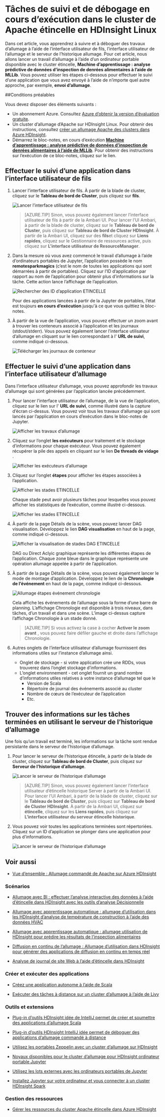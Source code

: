 <properties 
    pageTitle="Tâches de suivi et de débogage en cours d’exécution sur Apache allumage du cluster dans l’HDInsight | Microsoft Azure" 
    description="Utilisez l’interface utilisateur de fils, l’interface utilisateur de l’allumage et le serveur d’historique d’allumage à suivre et à déboguer des travaux en cours d’exécution sur un cluster d’étincelle dans Azure HDInsight" 
    services="hdinsight" 
    documentationCenter="" 
    authors="nitinme" 
    manager="jhubbard" 
    editor="cgronlun"
    tags="azure-portal"/>

<tags 
    ms.service="hdinsight" 
    ms.workload="big-data" 
    ms.tgt_pltfrm="na" 
    ms.devlang="na" 
    ms.topic="article" 
    ms.date="08/25/2016" 
    ms.author="nitinme"/>

# <a name="track-and-debug-jobs-running-on-apache-spark-cluster-in-hdinsight-linux"></a>Tâches de suivi et de débogage en cours d’exécution dans le cluster de Apache étincelle en HDInsight Linux

Dans cet article, vous apprendrez à suivre et à déboguer des travaux d’allumage à l’aide de l’interface utilisateur de fils, l’interface utilisateur de l’allumage et le serveur de l’historique allumage. Pour cet article, nous allons lancer un travail d’allumage à l’aide d’un ordinateur portable disponible avec le cluster étincelle, **Machine d’apprentissage : analyse prédictive de données d’inspection de denrées alimentaires à l’aide de MLLib**. Vous pouvez utiliser les étapes ci-dessous pour effectuer le suivi d’une application que vous avez envoyé à l’aide de n’importe quel autre approche, par exemple, **envoi d’allumage**.

##<a name="prerequisites"></a>Conditions préalables

Vous devez disposer des éléments suivants :

- Un abonnement Azure. Consultez [Azure d’obtenir la version d’évaluation gratuite](https://azure.microsoft.com/documentation/videos/get-azure-free-trial-for-testing-hadoop-in-hdinsight/).
- Un cluster d’allumage d’Apache sur HDInsight Linux. Pour obtenir des instructions, consultez [créer un allumage Apache des clusters dans Azure HDInsight](hdinsight-apache-spark-jupyter-spark-sql.md).
- Démarrez le bloc-notes, en cours d’exécution **[Machine d’apprentissage : analyse prédictive de données d’inspection de denrées alimentaires à l’aide de MLLib](hdinsight-apache-spark-machine-learning-mllib-ipython.md)**. Pour obtenir des instructions sur l’exécution de ce bloc-notes, cliquez sur le lien.  

## <a name="track-an-application-in-the-yarn-ui"></a>Effectuer le suivi d’une application dans l’interface utilisateur de fils

1. Lancer l’interface utilisateur de fils. À partir de la blade de cluster, cliquez sur le **Tableau de bord de Cluster**, puis cliquez sur **fils**.

    ![Lancer l’interface utilisateur de fils](./media/hdinsight-apache-spark-job-debugging/launch-yarn-ui.png)

    >[AZURE.TIP] Sinon, vous pouvez également lancer l’interface utilisateur de fils à partir de la Ambari UI. Pour lancer l’UI Ambari, à partir de la blade de cluster, cliquez sur le **Tableau de bord de Cluster**, puis cliquez sur **Tableau de bord de Cluster HDInsight**. À partir de la Ambari UI, cliquez sur des **fils**et cliquez sur **Liens rapides**, cliquez sur le Gestionnaire de ressources active, puis cliquez sur **L’interface utilisateur de ResourceManager**.  

3. Dans la mesure où vous avez commencé le travail d’allumage à l’aide d’ordinateurs portables de Jupyter, l’application possède le nom **remotesparkmagics** (c’est le nom de toutes les applications qui sont démarrées à partir de portables). Cliquez sur l’ID d’application par rapport au nom de l’application pour obtenir plus d’informations sur la tâche. Cette action lance l’affichage de l’application.

    ![Rechercher des ID d’application ETINCELLE](./media/hdinsight-apache-spark-job-debugging/find-application-id.png)

    Pour des applications lancées à partir de la Jupyter de portables, l’état est toujours **en cours d’exécution** jusqu'à ce que vous quittiez le bloc-notes.

4. À partir de la vue de l’application, vous pouvez effectuer un zoom avant à trouver les conteneurs associé à l’application et les journaux (stdout/stderr). Vous pouvez également lancer l’interface utilisateur d’allumage en cliquant sur le lien correspondant à l' **URL de suivi**, comme indiqué ci-dessous. 

    ![Télécharger les journaux de conteneur](./media/hdinsight-apache-spark-job-debugging/download-container-logs.png)

## <a name="track-an-application-in-the-spark-ui"></a>Effectuer le suivi d’une application dans l’interface utilisateur d’allumage

Dans l’interface utilisateur d’allumage, vous pouvez approfondir les travaux d’allumage qui sont générées par l’application lancée précédemment.

1. Pour lancer l’interface utilisateur de l’allumage, de la vue de l’application, cliquez sur le lien sur l' **URL de suivi**, comme illustré dans la capture d’écran ci-dessus. Vous pouvez voir tous les travaux d’allumage qui sont lancés par l’application en cours d’exécution dans le bloc-notes de Jupyter.

    ![Afficher les travaux d’allumage](./media/hdinsight-apache-spark-job-debugging/view-spark-jobs.png)

2. Cliquez sur l’onglet **les exécuteurs** pour traitement et le stockage d’informations pour chaque exécuteur. Vous pouvez également récupérer la pile des appels en cliquant sur le lien **De threads de vidage** .

    ![Afficher les exécuteurs d’allumage](./media/hdinsight-apache-spark-job-debugging/view-spark-executors.png)
 
3. Cliquez sur l’onglet **étapes** pour afficher les étapes associées à l’application.

    ![Afficher les stades ETINCELLE](./media/hdinsight-apache-spark-job-debugging/view-spark-stages.png)

    Chaque stade peut avoir plusieurs tâches pour lesquelles vous pouvez afficher les statistiques de l’exécution, comme illustré ci-dessous.

    ![Afficher les stades ETINCELLE](./media/hdinsight-apache-spark-job-debugging/view-spark-stages-details.png) 

4. À partir de la page Détails de la scène, vous pouvez lancer DAG visualisation. Développez le lien **DAG visualisation** en haut de la page, comme indiqué ci-dessous.

    ![Afficher la visualisation de stades DAG ETINCELLE](./media/hdinsight-apache-spark-job-debugging/view-spark-stages-dag-visualization.png)

    DAG ou Direct Aclyic graphique représente les différentes étapes de l’application. Chaque zone bleue dans le graphique représente une opération allumage appelée à partir de l’application.

5. À partir de la page Détails de la scène, vous pouvez également lancer le mode de montage d’application. Développez le lien de la **Chronologie de l’événement** en haut de la page, comme indiqué ci-dessous.

    ![Allumage étapes événement chronologie](./media/hdinsight-apache-spark-job-debugging/view-spark-stages-event-timeline.png)

    Cela affiche les événements de l’allumage sous la forme d’une barre de planning. L’affichage Chronologie est disponible à trois niveaux, dans tâches, d’un travail et dans une scène. L’image ci-dessus capture l’affichage Chronologie à un stade donné.

    >[AZURE.TIP] Si vous activez la case à cocher **Activer le zoom avant** , vous pouvez faire défiler gauche et droite dans l’affichage Chronologie.

6. Autres onglets de l’interface utilisateur d’allumage fournissent des informations utiles sur l’instance d’allumage ainsi.

    * Onglet de stockage - si votre application crée une RDDs, vous trouverez dans l’onglet stockage d’informations.
    * L’onglet environnement - cet onglet fournit un grand nombre d’informations utiles relatives à votre instance d’allumage tel que le 
        * Version de Scala
        * Répertoire de journal des événements associé au cluster
        * Nombre de cœurs de l’exécuteur de l’application
        * Etc.

## <a name="find-information-about-completed-jobs-using-the-spark-history-server"></a>Trouver des informations sur les tâches terminées en utilisant le serveur de l’historique d’allumage

Une fois qu’un travail est terminé, les informations sur la tâche sont rendue persistante dans le serveur de l’historique d’allumage.

1. Pour lancer le serveur de l’historique étincelle, à partir de la blade de cluster, cliquez sur **Tableau de bord de Cluster**, puis cliquez sur **Serveur de l’historique d’allumage**.

    ![Lancer le serveur de l’historique d’allumage](./media/hdinsight-apache-spark-job-debugging/launch-spark-history-server.png)

    >[AZURE.TIP] Sinon, vous pouvez également lancer l’interface utilisateur d’étincelle historique Server à partir de la Ambari UI. Pour lancer l’UI Ambari, à partir de la blade de cluster, cliquez sur le **Tableau de bord de Cluster**, puis cliquez sur **Tableau de bord de Cluster HDInsight**. À partir de la Ambari UI, cliquez sur **étincelle**, cliquez sur les **Liens rapides**, puis cliquez sur **L’interface utilisateur du serveur étincelle historique**.

2. Vous pouvez voir toutes les applications terminées sont répertoriées. Cliquez sur un ID d’application se plonger dans une application pour plus d’informations.

    ![Lancer le serveur de l’historique d’allumage](./media/hdinsight-apache-spark-job-debugging/view-completed-applications.png)
    

## <a name="seealso"></a>Voir aussi


* [Vue d’ensemble : Allumage commandé de Apache sur Azure HDInsight](hdinsight-apache-spark-overview.md)

### <a name="scenarios"></a>Scénarios

* [Allumage avec BI : effectuer l’analyse interactive des données à l’aide d’étincelle dans HDInsight avec les outils d’analyse Décisionnelle](hdinsight-apache-spark-use-bi-tools.md)

* [Allumage avec apprentissage automatique : allumage d’utilisation dans les HDInsight d’analyse de température de construction à l’aide des données HVAC](hdinsight-apache-spark-ipython-notebook-machine-learning.md)

* [Allumage avec apprentissage automatique : allumage utilisation de HDInsight pour prédire les résultats de l’inspection alimentaires](hdinsight-apache-spark-machine-learning-mllib-ipython.md)

* [Diffusion en continu de l’allumage : Allumage d’utilisation dans HDInsight pour générer des applications de diffusion en continu en temps réel](hdinsight-apache-spark-eventhub-streaming.md)

* [Analyse de journal de site Web à l’aide d’étincelle dans HDInsight](hdinsight-apache-spark-custom-library-website-log-analysis.md)

### <a name="create-and-run-applications"></a>Créer et exécuter des applications

* [Créez une application autonome à l’aide de Scala](hdinsight-apache-spark-create-standalone-application.md)

* [Exécuter des tâches à distance sur un cluster d’allumage à l’aide de Livy](hdinsight-apache-spark-livy-rest-interface.md)

### <a name="tools-and-extensions"></a>Outils et extensions

* [Plug-in d’outils HDInsight idée de IntelliJ permet de créer et soumettre des applications d’allumage Scala](hdinsight-apache-spark-intellij-tool-plugin.md)

* [Plug-in d’outils HDInsight IntelliJ idée permet de déboguer des applications d’allumage commandé à distance](hdinsight-apache-spark-intellij-tool-plugin-debug-jobs-remotely.md)

* [Utilisez les portables Zeppelin avec un cluster d’allumage sur HDInsight](hdinsight-apache-spark-use-zeppelin-notebook.md)

* [Noyaux disponibles pour le cluster d’allumage pour HDInsight ordinateur portable Jupyter](hdinsight-apache-spark-jupyter-notebook-kernels.md)

* [Utilisez les lots externes avec les ordinateurs portables de Jupyter](hdinsight-apache-spark-jupyter-notebook-use-external-packages.md)

* [Installez Jupyter sur votre ordinateur et vous connecter à un cluster HDInsight Spark](hdinsight-apache-spark-jupyter-notebook-install-locally.md)

### <a name="manage-resources"></a>Gestion des ressources

* [Gérer les ressources du cluster Apache étincelle dans Azure HDInsight](hdinsight-apache-spark-resource-manager.md)
